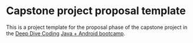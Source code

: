 # Capstone project proposal template

This is a project template for the proposal phase of the capstone project in the [Deep Dive Coding](https://deepdivecoding.com/) [Java + Android bootcamp](https://deepdivecoding.com/java-android/).